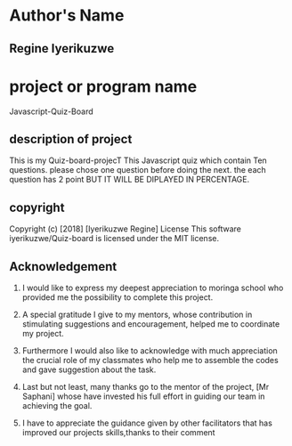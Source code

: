 # Author's Name

## Regine Iyerikuzwe

# project or program name

Javascript-Quiz-Board

## description of project

This is my Quiz-board-projecT This Javascript quiz which contain Ten questions. please chose one question before doing the next. the each question has 2 point BUT IT WILL BE DIPLAYED IN PERCENTAGE.

## copyright

Copyright (c) [2018] [Iyerikuzwe Regine]
License
This software iyerikuzwe/Quiz-board is licensed under the MIT license.

## Acknowledgement

1. I would like to express my deepest appreciation to moringa school who provided me the possibility to complete this project.
2.  A special gratitude I give to my mentors,  whose contribution in stimulating suggestions and encouragement,  helped me to coordinate my project.

3. Furthermore I would also like to acknowledge with much appreciation the crucial role of my classmates who  help me to assemble the codes and gave suggestion about the task.
4.  Last but not least, many thanks go to the mentor of the project, [Mr Saphani] whose have invested his full effort in guiding our team in achieving the goal.
5. I have to appreciate the guidance given by other facilitators that has improved our projects skills,thanks to their comment